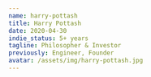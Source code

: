 ```yaml
---
name: harry-pottash
title: Harry Pottash
date: 2020-04-30
indie_status: 5+ years
tagline: Philosopher & Investor
previously: Engineer, Founder
avatar: /assets/img/harry-pottash.jpg
---
```

